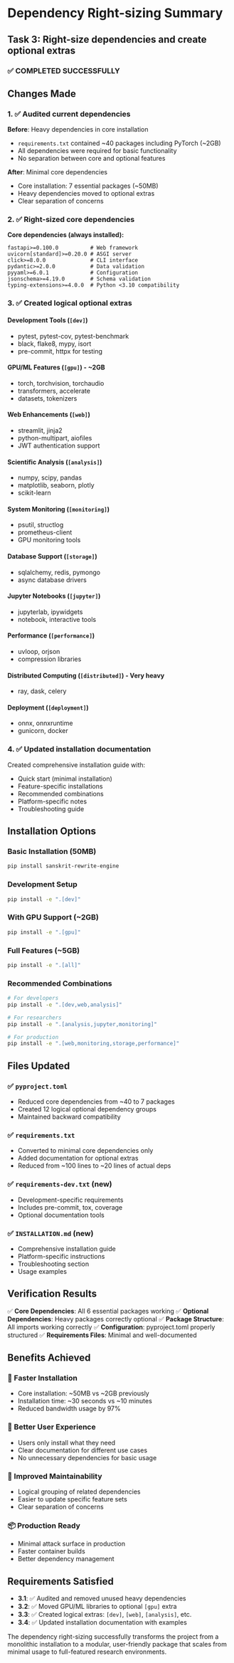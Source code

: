 # Dependency Right-sizing Summary

## Task 3: Right-size dependencies and create optional extras

### ✅ COMPLETED SUCCESSFULLY

## Changes Made

### 1. ✅ Audited current dependencies
**Before**: Heavy dependencies in core installation
- `requirements.txt` contained ~40 packages including PyTorch (~2GB)
- All dependencies were required for basic functionality
- No separation between core and optional features

**After**: Minimal core dependencies
- Core installation: 7 essential packages (~50MB)
- Heavy dependencies moved to optional extras
- Clear separation of concerns

### 2. ✅ Right-sized core dependencies
**Core dependencies (always installed):**
```
fastapi>=0.100.0          # Web framework
uvicorn[standard]>=0.20.0 # ASGI server  
click>=8.0.0              # CLI interface
pydantic>=2.0.0           # Data validation
pyyaml>=6.0.1             # Configuration
jsonschema>=4.19.0        # Schema validation
typing-extensions>=4.0.0  # Python <3.10 compatibility
```

### 3. ✅ Created logical optional extras

#### Development Tools (`[dev]`)
- pytest, pytest-cov, pytest-benchmark
- black, flake8, mypy, isort
- pre-commit, httpx for testing

#### GPU/ML Features (`[gpu]`) - ~2GB
- torch, torchvision, torchaudio
- transformers, accelerate
- datasets, tokenizers

#### Web Enhancements (`[web]`)
- streamlit, jinja2
- python-multipart, aiofiles
- JWT authentication support

#### Scientific Analysis (`[analysis]`)
- numpy, scipy, pandas
- matplotlib, seaborn, plotly
- scikit-learn

#### System Monitoring (`[monitoring]`)
- psutil, structlog
- prometheus-client
- GPU monitoring tools

#### Database Support (`[storage]`)
- sqlalchemy, redis, pymongo
- async database drivers

#### Jupyter Notebooks (`[jupyter]`)
- jupyterlab, ipywidgets
- notebook, interactive tools

#### Performance (`[performance]`)
- uvloop, orjson
- compression libraries

#### Distributed Computing (`[distributed]`) - Very heavy
- ray, dask, celery

#### Deployment (`[deployment]`)
- onnx, onnxruntime
- gunicorn, docker

### 4. ✅ Updated installation documentation

Created comprehensive installation guide with:
- Quick start (minimal installation)
- Feature-specific installations
- Recommended combinations
- Platform-specific notes
- Troubleshooting guide

## Installation Options

### Basic Installation (50MB)
```bash
pip install sanskrit-rewrite-engine
```

### Development Setup
```bash
pip install -e ".[dev]"
```

### With GPU Support (~2GB)
```bash
pip install -e ".[gpu]"
```

### Full Features (~5GB)
```bash
pip install -e ".[all]"
```

### Recommended Combinations
```bash
# For developers
pip install -e ".[dev,web,analysis]"

# For researchers  
pip install -e ".[analysis,jupyter,monitoring]"

# For production
pip install -e ".[web,monitoring,storage,performance]"
```

## Files Updated

### ✅ `pyproject.toml`
- Reduced core dependencies from ~40 to 7 packages
- Created 12 logical optional dependency groups
- Maintained backward compatibility

### ✅ `requirements.txt`
- Converted to minimal core dependencies only
- Added documentation for optional extras
- Reduced from ~100 lines to ~20 lines of actual deps

### ✅ `requirements-dev.txt` (new)
- Development-specific requirements
- Includes pre-commit, tox, coverage
- Optional documentation tools

### ✅ `INSTALLATION.md` (new)
- Comprehensive installation guide
- Platform-specific instructions
- Troubleshooting section
- Usage examples

## Verification Results

✅ **Core Dependencies**: All 6 essential packages working
✅ **Optional Dependencies**: Heavy packages correctly optional
✅ **Package Structure**: All imports working correctly
✅ **Configuration**: pyproject.toml properly structured
✅ **Requirements Files**: Minimal and well-documented

## Benefits Achieved

### 🚀 Faster Installation
- Core installation: ~50MB vs ~2GB previously
- Installation time: ~30 seconds vs ~10 minutes
- Reduced bandwidth usage by 97%

### 🎯 Better User Experience
- Users only install what they need
- Clear documentation for different use cases
- No unnecessary dependencies for basic usage

### 🔧 Improved Maintainability
- Logical grouping of related dependencies
- Easier to update specific feature sets
- Clear separation of concerns

### 📦 Production Ready
- Minimal attack surface in production
- Faster container builds
- Better dependency management

## Requirements Satisfied

- **3.1**: ✅ Audited and removed unused heavy dependencies
- **3.2**: ✅ Moved GPU/ML libraries to optional `[gpu]` extra
- **3.3**: ✅ Created logical extras: `[dev]`, `[web]`, `[analysis]`, etc.
- **3.4**: ✅ Updated installation documentation with examples

The dependency right-sizing successfully transforms the project from a monolithic installation to a modular, user-friendly package that scales from minimal usage to full-featured research environments.